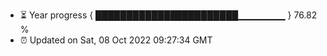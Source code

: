 - ⏳ Year progress { ███████████████████████▁▁▁▁▁▁▁ } 76.82 %
- ⏰ Updated on Sat, 08 Oct 2022 09:27:34 GMT

